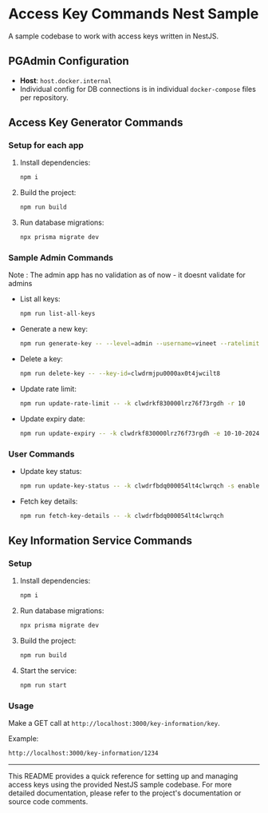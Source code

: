 # Access Key Commands Nest Sample

A sample codebase to work with access keys written in NestJS.

## PGAdmin Configuration
- **Host**: `host.docker.internal`
- Individual config for DB connections is in individual `docker-compose` files per repository.

## Access Key Generator Commands

### Setup for each app
1. Install dependencies:
   ```bash
   npm i
   ```
2. Build the project:
   ```bash
   npm run build
   ```
3. Run database migrations:
   ```bash
   npx prisma migrate dev
   ```

### Sample Admin Commands
Note : The admin app has no validation as of now - it doesnt validate for admins
- List all keys:
  ```bash
  npm run list-all-keys
  ```
- Generate a new key:
  ```bash
  npm run generate-key -- --level=admin --username=vineet --ratelimit=10 --expiry=10-11-2024
  ```
- Delete a key:
  ```bash
  npm run delete-key -- --key-id=clwdrmjpu0000ax0t4jwcilt8
  ```
- Update rate limit:
  ```bash
  npm run update-rate-limit -- -k clwdrkf830000lrz76f73rgdh -r 10
  ```
- Update expiry date:
  ```bash
  npm run update-expiry -- -k clwdrkf830000lrz76f73rgdh -e 10-10-2024
  ```

### User Commands
- Update key status:
  ```bash
  npm run update-key-status -- -k clwdrfbdq000054lt4clwrqch -s enabled
  ```
- Fetch key details:
  ```bash
  npm run fetch-key-details -- -k clwdrfbdq000054lt4clwrqch
  ```

## Key Information Service Commands

### Setup
1. Install dependencies:
   ```bash
   npm i
   ```
2. Run database migrations:
   ```bash
   npx prisma migrate dev
   ```
3. Build the project:
   ```bash
   npm run build
   ```
4. Start the service:
   ```bash
   npm run start
   ```

### Usage
Make a GET call at `http://localhost:3000/key-information/key`.

Example:
```bash
http://localhost:3000/key-information/1234
```

---

This README provides a quick reference for setting up and managing access keys using the provided NestJS sample codebase. For more detailed documentation, please refer to the project's documentation or source code comments.
